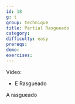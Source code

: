 ```yaml
---
id: 18
g: t
group: technique
title: Partial Rasgueado
category: 
difficulty: easy
prereqs: 
demo: 
exercises:
---
```


Video:
- E Rasgueado

A rasgueado 
